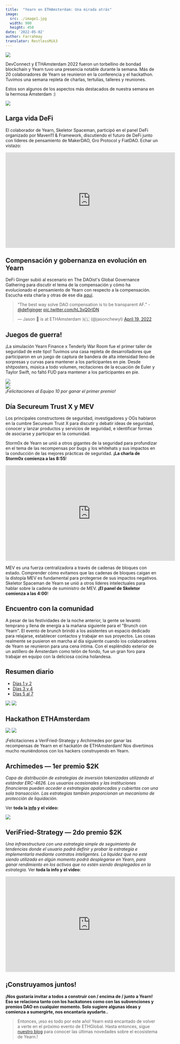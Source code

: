 ```yaml
---
title:  "Yearn en ETHAmsterdam: Una mirada atrás"
image:
  src: ./image1.jpg
  width: 900
  height: 450
date: '2022-05-02'
author: Farrahmay
translator: RestlessMik3
---
```


![](./image1.jpg?w=900&h=450)

DevConnect y ETHAmsterdam 2022 fueron un torbellino de bondad blockchain y Yearn tuvo una presencia notable durante la semana. Más de 20 colaboradores de Yearn se reunieron en la conferencia y el hackathon. Tuvimos una semana repleta de charlas, tertulias, talleres y reuniones.

Estos son algunos de los aspectos más destacados de nuestra semana en la hermosa Ámsterdam :)

![](./image2.jpg?w=688&h=900)

## Larga vida DeFi  

El colaborador de Yearn, Skeletor Spaceman, participó en el panel DeFi organizado por Maven11 & Framework, discutiendo el futuro de DeFi junto con líderes de pensamiento de MakerDAO, Gro Protocol y FiatDAO. Echar un vistazo:  

<iframe width="560" height="315" src="https://www.youtube.com/embed/vyoVEL2xsQM" title="YouTube video player" frameborder="0" allow="accelerometer; autoplay; clipboard-write; encrypted-media; gyroscope; picture-in-picture" allowfullscreen></iframe>  

## Compensación y gobernanza en evolución en Yearn  

DeFi Ginger subió al escenario en The DAOist's Global Governance Gathering para discutir el tema de la compensación y cómo ha evolucionado el pensamiento de Yearn con respecto a la compensación. Escucha esta charla y otras de ese día [aquí](https://t.co/OmdWSj1Aqx).

<blockquote class="twitter-tweet"><p lang="en" dir="ltr">“The best way solve DAO compensation is to be transparent AF.” - <a href="https://twitter.com/defiginger?ref_src=twsrc%5Etfw">@defiginger</a> <a href="https://t.co/hL3xQ0rlDN">pic.twitter.com/hL3xQ0rlDN</a></p>&mdash; Jason 🏴 is at ETHAmsterdam 🇳🇱 (@jasonchewyl) <a href="https://twitter.com/jasonchewyl/status/1516394639783505924?ref_src=twsrc%5Etfw">April 19, 2022</a></blockquote> <script async src="https://platform.twitter.com/widgets.js" charset="utf-8"></script>

## Juegos de guerra!

¡La simulación Yearn Finance x Tenderly War Room fue el primer taller de seguridad de este tipo! Tuvimos una casa repleta de desarrolladores que participaron en un juego de captura de bandera de alta intensidad lleno de sorpresas y curvas para mantener a los participantes en pie. Desde shitposters, música a todo volumen, recitaciones de la ecuación de Euler y Taylor Swift, no faltó FUD para mantener a los participantes en pie.

![](./image3.jpg?w=900&h=675)\
![](./image4.jpg?w=900&h=675)\
*¡Felicitaciones al Equipo 10 por ganar el primer premio!*

## Día Secureum Trust X y MEV

Los principales constructores de seguridad, investigadores y OGs hablaron en la cumbre Secureum Trust X para discutir y debatir ideas de seguridad, conocer y lanzar productos y servicios de seguridad, e identificar formas de asociarse y participar en la comunidad.

Storm0x de Yearn se unió a otros gigantes de la seguridad para profundizar en el tema de las recompensas por bugs y los whitehats y sus impactos en la conducción de las mejores prácticas de seguridad. **¡La charla de Storm0x comienza a las 8:55**!

<iframe width="560" height="315" src="https://www.youtube.com/embed/q4mlkHGFO_w" title="YouTube video player" frameborder="0" allow="accelerometer; autoplay; clipboard-write; encrypted-media; gyroscope; picture-in-picture" allowfullscreen></iframe>  

MEV es una fuerza centralizadora a través de cadenas de bloques con estado. Comprender cómo evitamos que las cadenas de bloques caigan en la distopía MEV es fundamental para protegerse de sus impactos negativos. Skeletor Spaceman de Yearn se unió a otros líderes intelectuales para hablar sobre la cadena de suministro de MEV. **¡El panel de Skeletor comienza a las 4:00**!

<autoslot link="https://streameth.tv/event/mev-day"><autoslot>

## Encuentro con la comunidad

A pesar de las festividades de la noche anterior, la gente se levantó temprano y llena de energía a la mañana siguiente para el "Brunch con Yearn". El evento de brunch brindó a los asistentes un espacio dedicado para relajarse, establecer contactos y trabajar en sus proyectos. Las cosas realmente se pusieron en marcha al día siguiente cuando los colaboradores de Yearn se reunieron para una cena íntima. Con el espléndido exterior de un astillero de Ámsterdam como telón de fondo, fue un gran foro para trabajar en equipo con la deliciosa cocina holandesa.

## Resumen diario

- [Días 1 y 2](https://twitter.com/iearnfinance/status/1516522021605289991?s=20&t=oshRakPAmREtDvgiyGB92Q) 
- [Días 3 y 4](https://twitter.com/YFI_interns/status/1517710156594917377?s=20&t=oshRakPAmREtDvgiyGB92Q) 
- [Días 5 al 7](https://twitter.com/iearnfinance/status/1518201870413664256?s=20&t=oshRakPAmREtDvgiyGB92Q) 

![](./image5.jpg?w=900&h=377)
![](./image6.jpg?w=675&h=900)

## Hackathon ETHAmsterdam

![](./image7.jpg?w=900&h=798)
![](./image8.jpg?w=675&h=900)

¡Felicitaciones a VeriFried-Strategy y Archimedes por ganar las recompensas de Yearn en el hackatón de ETHAmsterdam! Nos divertimos mucho reuniéndonos con los hackers construyendo en Yearn.
  
## Archimedes — 1er premio $2K

*Capa de distribución de estrategias de inversión tokenizadas utilizando el estándar ERC-4626. Los usuarios ocasionales y las instituciones financieras pueden acceder a estrategias apalancadas y cubiertas con una sola transacción. Las estrategias también proporcionan un mecanismo de protección de liquidación.*
  
Ver **toda la [info]((https://showcase.ethglobal.com/ethamsterdam/archimedes-xc7zd)) y el vídeo:**

![](./image9.jpg?w=900&h=482)

## VeriFried-Strategy — 2do premio $2K

*Una infraestructura con una estrategia simple de seguimiento de tendencias donde el usuario podrá definir y probar la estrategia e implementarla mediante contratos inteligentes. La liquidez que no esté siendo utilizada en algún momento podrá desplegarse en Yearn, para ganar rendimiento en los activos que no estén siendo desplegados en la estrategia.*
Ver **toda la info y el video**:    

<iframe width="560" height="315" src="https://www.youtube.com/embed/1xtfiZXh43c" title="YouTube video player" frameborder="0" allow="accelerometer; autoplay; clipboard-write; encrypted-media; gyroscope; picture-in-picture" allowfullscreen></iframe>  

## **¡Construyamos juntos!**

**¡Nos gustaría invitar a todos a construir con / encima de / junto a Yearn! Eso se relaciona tanto con los hackatones como con las subvenciones y premios DAO en cualquier momento. Solo sugiere algunas ideas y comienza a sumergirte, nos encantaría ayudarte..**

> Entonces, ¡eso es todo por este año! Yearn está encantado de volver a verte en el próximo evento de ETHGlobal. Hasta entonces, sigue [nuestro blog](https://medium.com/iearn) para conocer las últimas novedades sobre el ecosistema de Yearn.!

